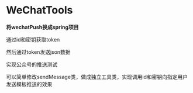 # WeChatTools

**将wechatPush换成spring项目**

通过id和密钥获取token

然后通过token发送json数据

实现公众号的推送测试

可以简单修改sendMessage类，做成独立工具类，实现调用id和密钥向指定用户发送模板推送的效果